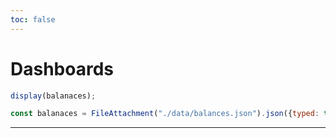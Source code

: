 ```yaml
---
toc: false
---
```


<div class="hero">
  <h1>Dashboards</h1>

  ```js
  display(balanaces);
  ```

</div>

```js
const balanaces = FileAttachment("./data/balances.json").json({typed: true});;
```

---


